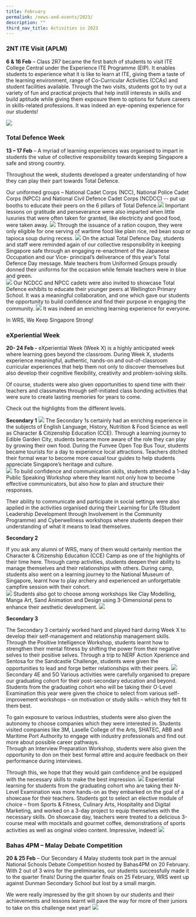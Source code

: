 ```yaml
---
title: February
permalink: /news-and-events/2023/
description: ""
third_nav_title: Activities in 2023
---
```




### 2NT ITE Visit (APLM)

**6 & 16 Feb** – Class 2R7 became the first batch of students to visit ITE College Central under the Experience ITE Programme (EIP). It enables students to experience what it is like to learn at ITE, giving them a taste of the learning environment, range of Co-Curricular Activities (CCAs) and student facilities available. Through the two visits, students got to try out a variety of fun and practical projects that help instill interests in skills and build aptitude while giving them exposure them to options for future careers in skills-related professions. It was indeed an eye-opening experience for our students!

![](/images/2NT%20ITE%20Visit.jpg)


### Total Defence Week

**13 – 17 Feb** – A myriad of learning experiences was organised to impart in students the value of collective responsibility towards keeping Singapore a safe and strong country.

Throughout the week, students developed a greater understanding of how they can play their part towards Total Defence.

Our uniformed groups – National Cadet Corps (NCC), National Police Cadet Corps (NPCC) and National Civil Defence Cadet Corps (NCDCC) -- put up booths to educate their peers on the 6 pillars of Total Defence.![](/images/Total%20Def%20Week.jpg)
Important lessons on gratitude and perseverance were also imparted when little luxuries that were often taken for granted, like electricity and good food, were taken away.
![](/images/Total%20Def%20Week%202.jpg)
Through the issuance of a ration coupon, they were only eligible for one serving of wartime food like plain rice, red bean soup or tapioca soup during recess.
![](/images/Total%20Def%20Week%203.jpg)
On the actual Total Defence Day, students and staff were reminded again of our collective responsibility in keeping Singapore safe through an engaging re-enactment of the Japanese Occupation and our Vice- principal’s deliverance of this year’s Total Defence Day message. Male teachers from Uniformed Groups proudly donned their uniforms for the occasion while female teachers were in blue and green.  
![](/images/Total%20Def%20Week%204.jpg)
Our NCDCC and NPCC cadets were also invited to showcase Total Defence exhibits to educate their younger peers at Wellington Primary School. It was a meaningful collaboration, and one which gave our students the opportunity to build confidence and find their purpose in engaging the community. 
![](/images/Total%20Def%20Week%205.jpg)
It was indeed an enriching learning experience for everyone.

In WRS, We Keep Singapore Strong!


### eXperiential Week

**20- 24 Feb -** eXperiential Week (Week X) is a highly anticipated week where learning goes beyond the classroom. During Week X, students experience meaningful, authentic, hands-on and
out-of-classroom curricular experiences that help them not only to discover themselves but also develop their cognitive flexibility, creativity and problem-solving skills. 

Of course, students were also given opportunities to spend time with their teachers and classmates through self-initiated class bonding activities that were sure to create lasting memories for years to come. 

Check out the highlights from the different levels. 

**Secondary 1**
![](/images/eXperiental%20Week.jpg)
The Secondary 1s certainly had an enriching experience in the subjects of English Language, History, Nutrition & Food Science as well as Character & Citizenship Education (CCE). Through a learning journey to Edible Garden City, students became more aware of the role they can play by growing their own food. During the Funvee Open Top Bus Tour, students became tourists for a day to experience local attractions. Teachers ditched their formal wear to become more casual tour guides to help students appreciate Singapore’s heritage and culture.  
![](/images/eXperiental%20Week%202.jpg)
To build confidence and communication skills, students attended a 1-day Public Speaking Workshop where they learnt not only how to become effective communicators, but also how to plan and structure their responses. 

Their ability to communicate and participate in social settings were also applied in the activities organised during their Learning for Life (Student Leadership Development through Involvement in the Community Programme) and Cyberwellness workshops where students deepen their understanding of what it means to lead themselves. 

**Secondary 2**

If you ask any alumni of WRS, many of them would certainly mention the Character & Citizenship Education (CCE) Camp as one of the highlights of their time here. Through camp activities, students deepen their ability to manage themselves and their relationships with others. During camp, students also went on a learning journey to the National Museum of Singapore, learnt how to play archery and experienced an unforgettable campfire session with their cohort.  
![](/images/eXperiental%20Week%203.jpg)
Students also got to choose among workshops like Clay Modelling, Manga Art, Sand Animation and Design using 3-Dimensional pens to enhance their aesthetic development. 
![](/images/eXperiental%20Week%204.jpg)

**Secondary 3**

The Secondary 3 certainly worked hard and played hard during Week X to develop their self-management and relationship management skills. Through the Positive Intelligence Workshop, students learnt how to strengthen their mental fitness by shifting the power from their negative selves to their positive selves. Through a trip to NERF Action Xperience and Sentosa for the Sandcastle Challenge, students were given the opportunities to lead and forge better relationships with their peers. 
![](/images/eXperiental%20Week%205.jpg)
Secondary 4E and 5O
Various activities were carefully organised to prepare our graduating cohort for their post-secondary education and beyond. Students from the graduating cohort who will be taking their O-Level Examination this year were given the choice to select from various self-improvement workshops – on motivation or study skills – which they felt fit them best. 

To gain exposure to various industries, students were also given the autonomy to choose companies which they were interested in. Students visited companies like 3M, Laselle College of the Arts, SHATEC, ABB and Maritime Port Authority to engage with industry professionals and find out more about possible career pathways.  
Through an Interview Preparation Workshop, students were also given the opportunity to don on their best formal attire and acquire feedback on their performance during interviews. 

Through this, we hope that they would gain confidence and be equipped with the necessary skills to make the best impression. 
![](/images/eXperiental%20Week%206.jpg)
Experiential learning for students from the graduating cohort who are taking their N-Level Examination was more hands-on as they embarked on the goal of a showcase for their teachers. Students got to select an elective module of choice – from Sports & Fitness, Culinary Arts, Hospitality and Digital Marketing, and worked on a 3-day project to equip themselves with the necessary skills. On showcase day, teachers were treated to a delicious 3-course meal with mocktails and gourmet coffee, demonstrations of sports activities as well as original video content. Impressive, indeed!
![](/images/eXperiental%20Week%207.jpg)

### Bahas 4PM – Malay Debate Competition

**20 & 25 Feb** – Our Secondary 4 Malay students took part in the annual National Schools Debate Competition hosted by Bahas4PM on 20 February. With 2 out of 3 wins for the preliminaries, our students successfully made it to the quarter finals! During the quarter finals on 25 February, WRS went up against Dunman Secondary School but lost by a small margin. 

We were really impressed by the grit shown by our students and their achievements and lessons learnt will pave the way for more of their juniors to take on this challenge next year! 
![](/images/Bahas%204pm.jpg)